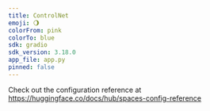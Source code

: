 ```yaml
---
title: ControlNet
emoji: 🌖
colorFrom: pink
colorTo: blue
sdk: gradio
sdk_version: 3.18.0
app_file: app.py
pinned: false
---
```


Check out the configuration reference at https://huggingface.co/docs/hub/spaces-config-reference
